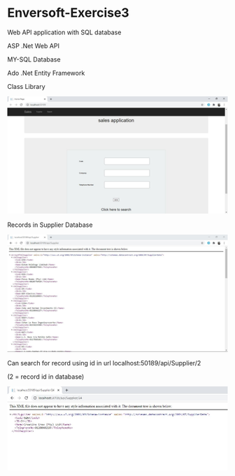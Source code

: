 # Enversoft-Exercise3
Web API application with SQL database

 ASP .Net Web API


 MY-SQL Database


Ado .Net Entity Framework


Class Library



![Test Image 3](Home-Page1.JPG)


Records in Supplier Database


![Test Image 4](Supplier-Page.JPG)



Can search for record using id in url localhost:50189/api/Supplier/2


(2 = record id in database)


![Test Image 5](Search-Page.JPG)
